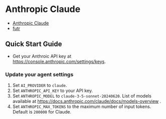 # Anthropic Claude

- [Anthropic Claude](https://console.anthropic.com/docs/access)
- [futr](https://github.com/pmcvay1003/futr)

## Quick Start Guide

- Get your Anthroic API key at <https://console.anthropic.com/settings/keys>.

### Update your agent settings

1. Set `AI_PROVIDER` to `claude`.
2. Set `ANTHROPIC_API_KEY` to your API key.
3. Set `ANTHROPIC_MODEL` to `claude-3-5-sonnet-20240620`. List of models available at <https://docs.anthropic.com/claude/docs/models-overview> .
4. Set `ANTHROPIC_MAX_TOKENS` to the maximum number of input tokens. Default is `200000` for Claude.
